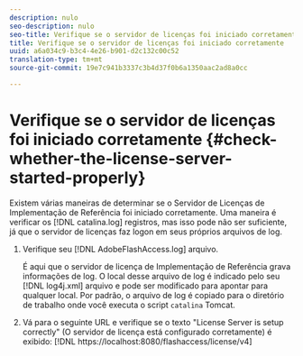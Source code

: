 ```yaml
---
description: nulo
seo-description: nulo
seo-title: Verifique se o servidor de licenças foi iniciado corretamente
title: Verifique se o servidor de licenças foi iniciado corretamente
uuid: a6a034c9-b3c4-4e26-b901-d2c132c00c52
translation-type: tm+mt
source-git-commit: 19e7c941b3337c3b4d37f0b6a1350aac2ad8a0cc

---
```



# Verifique se o servidor de licenças foi iniciado corretamente {#check-whether-the-license-server-started-properly}

Existem várias maneiras de determinar se o Servidor de Licenças de Implementação de Referência foi iniciado corretamente. Uma maneira é verificar os [!DNL catalina.log] registros, mas isso pode não ser suficiente, já que o servidor de licenças faz logon em seus próprios arquivos de log.
1. Verifique seu [!DNL AdobeFlashAccess.log] arquivo.

   É aqui que o servidor de licença de Implementação de Referência grava informações de log. O local desse arquivo de log é indicado pelo seu [!DNL log4j.xml] arquivo e pode ser modificado para apontar para qualquer local. Por padrão, o arquivo de log é copiado para o diretório de trabalho onde você executa o script `catalina` Tomcat.
1. Vá para o seguinte URL e verifique se o texto &quot;License Server is setup correctly&quot; (O servidor de licença está configurado corretamente) é exibido:
   [!DNL ht<span></span>tps://localhost:8080/flashaccess/license/v4]
